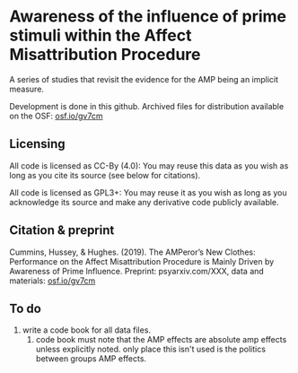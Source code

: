 # Awareness of the influence of prime stimuli within the Affect Misattribution Procedure

A series of studies that revisit the evidence for the AMP being an implicit measure.

Development is done in this github. Archived files for distribution available on the OSF: [osf.io/gv7cm](https://www.osf.io/gv7cm)

## Licensing 

All code is licensed as CC-By (4.0): You may reuse this data as you wish as long as you cite its source (see below for citations).

All code is licensed as GPL3+: You may reuse it as you wish as long as you acknowledge its source and make any derivative code publicly available.

## Citation & preprint

Cummins, Hussey, & Hughes. (2019). The AMPeror’s New Clothes: Performance on the Affect Misattribution Procedure is Mainly Driven by Awareness of Prime Influence. Preprint: psyarxiv.com/XXX, data and materials: [osf.io/gv7cm](https://www.osf.io/gv7cm)

## To do

1. write a code book for all data files.
   1. code book must note that the AMP effects are absolute amp effects unless explicitly noted. only place this isn't used is the politics between groups AMP effects.
